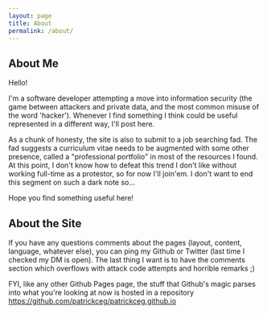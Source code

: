 ```yaml
---
layout: page
title: About
permalink: /about/
---
```


## About Me

Hello!

I'm a software developer attempting a move into information security (the game between attackers and private data, and the most common misuse of the word 'hacker'). Whenever I find something I think could be useful represented in a different way, I'll post here.

As a chunk of honesty, the site is also to submit to a job searching fad. The fad suggests a curriculum vitae needs to be augmented with some other presence, called a "professional portfolio" in most of the resources I found. At this point, I don't know how to defeat this trend I don't like without working full-time as a protestor, so for now I'll join'em. I don't want to end this segment on such a dark note so...

Hope you find something useful here!

## About the Site

If you have any questions comments about the pages (layout, content, language, whatever else), you can ping my Github or Twitter (last time I checked my DM is open). The last thing I want is to have the comments section which overflows with attack code attempts and horrible remarks ;)

FYI, like any other Github Pages page, the stuff that Github's magic parses into what you're looking at now is hosted in a repository https://github.com/patrickceg/patrickceg.github.io


